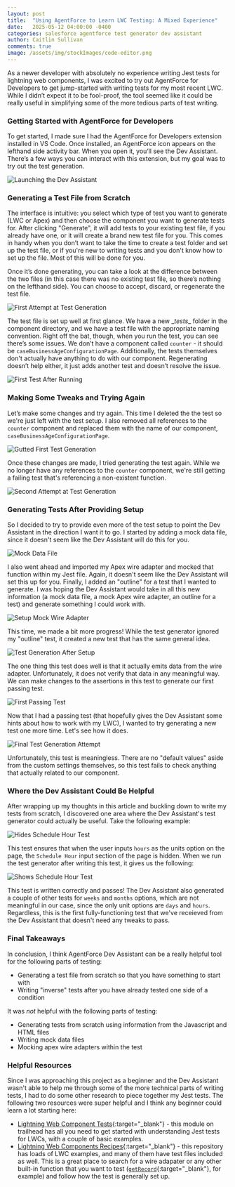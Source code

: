 ```yaml
---
layout: post
title:  "Using AgentForce to Learn LWC Testing: A Mixed Experience"
date:   2025-05-12 04:00:00 -0400
categories: salesforce agentforce test generator dev assistant
author: Caitlin Sullivan
comments: true
image: /assets/img/stockImages/code-editor.png
---
```

As a newer developer with absolutely no experience writing Jest tests for lightning web components, I was excited to try out AgentForce for Developers to get jump-started with writing tests for my most recent LWC. While I didn’t expect it to be fool-proof, the tool seemed like it could be really useful in simplifying some of the more tedious parts of test writing.

### **Getting Started with AgentForce for Developers**

To get started, I made sure I had the AgentForce for Developers extension installed in VS Code. Once installed, an AgentForce icon appears on the lefthand side activity bar. When you open it, you’ll see the Dev Assistant. There’s a few ways you can interact with this extension, but my goal was to try out the test generation.

![Launching the Dev Assistant](/assets/img/posts/agentforce-test-generator/launch-dev-assistant.png)

### **Generating a Test File from Scratch**

The interface is intuitive: you select which type of test you want to generate (LWC or Apex) and then choose the component you want to generate tests for. After clicking "Generate", it will add tests to your existing test file, if you already have one, or it will create a brand new test file for you. This comes in handy when you don’t want to take the time to create a test folder and set up the test file, or if you're new to writing tests and you don't know how to set up the file. Most of this will be done for you. 

Once it’s done generating, you can take a look at the difference between the two files (in this case there was no existing test file, so there’s nothing on the lefthand side). You can choose to accept, discard, or regenerate the test file.

![First Attempt at Test Generation](/assets/img/posts/agentforce-test-generator/first-attempt-test-gen.png)

The test file is set up well at first glance. We have a new \__tests__ folder in the component directory, and we have a test file with the appropriate naming convention. Right off the bat, though, when you run the test, you can see there’s some issues. We don’t have a component called `counter` - it should be `caseBusinessAgeConfigurationPage`. Additionally, the tests themselves don't actually have anything to do with our component. Regenerating doesn’t help either, it just adds another test and doesn’t resolve the issue. 

![First Test After Running](/assets/img/posts/agentforce-test-generator/first-test-after-run.png)

### **Making Some Tweaks and Trying Again**

Let’s make some changes and try again. This time I deleted the the test so we're just left with the test setup. I also removed all references to the `counter` component and replaced them with the name of our component, `caseBusinessAgeConfigurationPage`.

![Gutted First Test Generation](/assets/img/posts/agentforce-test-generator/gutted-first-test-gen.png)

Once these changes are made, I tried generating the test again. While we no longer have any references to the `counter` component, we're still getting a failing test that's referencing a non-existent function.

![Second Attempt at Test Generation](/assets/img/posts/agentforce-test-generator/second-attempt-test-gen.png)

### **Generating Tests After Providing Setup**

So I decided to try to provide even more of the test setup to point the Dev Assistant in the direction I want it to go. I started by adding a mock data file, since it doesn't seem like the Dev Assistant will do this for you.

![Mock Data File](/assets/img/posts/agentforce-test-generator/mock-data-file.png)

I also went ahead and imported my Apex wire adapter and mocked that function within my Jest file. Again, it doesn't seem like the Dev Assistant will set this up for you. Finally, I added an "outline" for a test that I wanted to generate. I was hoping the Dev Assistant would take in all this new information (a mock data file, a mock Apex wire adapter, an outline for a test) and generate something I could work with. 

![Setup Mock Wire Adapter](/assets/img/posts/agentforce-test-generator/setup-mock-wire-adapter.png)

This time, we made a bit more progress! While the test generator ignored my "outline" test, it created a new test that has the same general idea. 

![Test Generation After Setup](/assets/img/posts/agentforce-test-generator/test-gen-after-setup.png)

The one thing this test does well is that it actually emits data from the wire adapter. Unfortunately, it does not verify that data in any meaningful way. We can make changes to the assertions in this test to generate our first passing test. 

![First Passing Test](/assets/img/posts/agentforce-test-generator/first-passing-test.png)

Now that I had a passing test (that hopefully gives the Dev Assistant some hints about how to work with my LWC), I wanted to try generating a new test one more time. Let's see how it does.

![Final Test Generation Attempt](/assets/img/posts/agentforce-test-generator/final-test-gen-attempt.png)

Unfortunately, this test is meaningless. There are no "default values" aside from the custom settings themselves, so this test fails to check anything that actually related to our component. 

### **Where the Dev Assistant Could Be Helpful**

After wrapping up my thoughts in this article and buckling down to write my tests from scratch, I discovered one area where the Dev Assistant's test generator could actually be useful. Take the following example:

![Hides Schedule Hour Test](/assets/img/posts/agentforce-test-generator/hides-schedule-hour-test.png)

This test ensures that when the user inputs `hours` as the units option on the page, the `Schedule Hour` input section of the page is hidden. When we run the test generator after writing this test, it gives us the following:

![Shows Schedule Hour Test](/assets/img/posts/agentforce-test-generator/shows-schedule-hour-test.png)

This test is written correctly and passes! The Dev Assistant also generated a couple of other tests for `weeks` and `months` options, which are not meaningful in our case, since the only unit options are `days` and `hours`. Regardless, this is the first fully-functioning test that we've receieved from the Dev Assistant that doesn't need any tweaks to pass.

### **Final Takeaways**

In conclusion, I think AgentForce Dev Assistant can be a really helpful tool for the following parts of testing:
- Generating a test file from scratch so that you have something to start with
- Writing "inverse" tests after you have already tested one side of a condition

It was _not_ helpful with the following parts of testing:
- Generating tests from scratch using information from the Javascript and HTML files
- Writing mock data files
- Mocking apex wire adapters within the test

### **Helpful Resources**

Since I was approaching this project as a beginner and the Dev Assistant wasn't able to help me through some of the more technical parts of writing tests, I had to do some other research to piece together my Jest tests. The following two resources were super helpful and I think any beginner could learn a lot starting here:
- [Lightning Web Component Tests](https://trailhead.salesforce.com/content/learn/modules/test-lightning-web-components){:target="_blank"} - this module on trailhead has all you need to get started with understanding Jest tests for LWCs, with a couple of basic examples.
- [Lightning Web Components Recipes](https://github.com/trailheadapps/lwc-recipes){:target="_blank"} - this repository has loads of LWC examples, and many of them have test files included as well. This is a great place to search for a wire adapater or any other built-in function that you want to test ([`getRecord`](https://developer.salesforce.com/docs/platform/lwc/guide/reference-wire-adapters-record.html){:target="_blank"}, for example) and follow how the test is generally set up.
